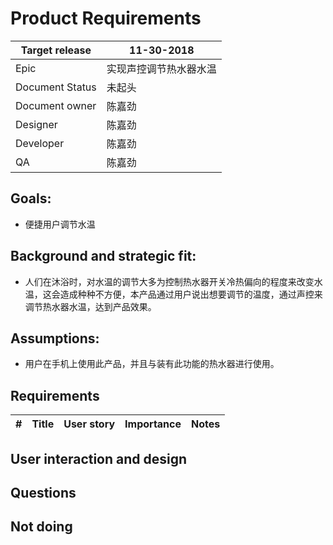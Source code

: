 # Product Requirements


| Target release | 11-30-2018 |
| ------ | ------ |
| Epic | 实现声控调节热水器水温 |
| Document Status | 未起头 |
| Document owner | 陈嘉劲 |
| Designer | 陈嘉劲 |
| Developer | 陈嘉劲 |
| QA | 陈嘉劲 |


## Goals:   
* 便捷用户调节水温  

## Background and strategic fit: 
* 人们在沐浴时，对水温的调节大多为控制热水器开关冷热偏向的程度来改变水温，这会造成种种不方便，本产品通过用户说出想要调节的温度，通过声控来调节热水器水温，达到产品效果。

## Assumptions: 
* 用户在手机上使用此产品，并且与装有此功能的热水器进行使用。  

## Requirements

| # | Title | User story | Importance | Notes |
| ------ | ------ | ------ | ------ | ------ |
  

## User interaction and design  

## Questions

## Not doing
